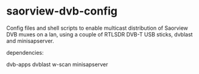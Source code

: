 # saorview-dvb-config
Config files and shell scripts to enable multicast distribution of Saorview DVB muxes on a lan, using a couple of RTLSDR DVB-T USB sticks, dvblast and minisapserver.

dependencies:

dvb-apps dvblast w-scan minisapserver

